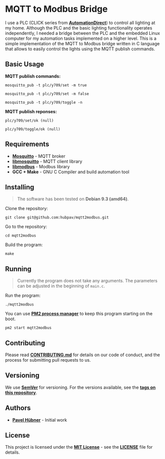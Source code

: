 # MQTT to Modbus Bridge

I use a PLC (CLICK series from [**AutomationDirect**](https://www.automationdirect.com/)) to control all lighting at my home. Although the PLC and the basic lighting functionality operates independently, I needed a bridge between the PLC and the embedded Linux computer for my automation tasks implemented on a higher level. This is a simple implementation of the MQTT to Modbus bridge written in C language that allows to easily control the lights using the MQTT publish commands.

## Basic Usage

**MQTT publish commands:**

    mosquitto_pub -t plc/y709/set -m true

    mosquitto_pub -t plc/y709/set -m false

    mosquitto_pub -t plc/y709/toggle -n

**MQTT publish reponses:**

    plc/y709/set/ok (null)

    plc/y709/toggle/ok (null)

## Requirements

* [**Mosquitto**](https://mosquitto.org/) - MQTT broker
* [**libmosquitto**](https://mosquitto.org/man/libmosquitto-3.html) - MQTT client library
* [**libmodbus**](http://libmodbus.org/) - Modbus library
* **GCC + Make** - GNU C Compiler and build automation tool

## Installing

> The software has been tested on **Debian 9.3 (amd64)**.

Clone the repository:

    git clone git@github.com:hubpav/mqtt2modbus.git

Go to the repository:

    cd mqtt2modbus

Build the program:

    make

## Running

> Currently the program does not take any arguments. The parameters can be adjusted in the beginning of `main.c`.

Run the program:

    ./mqtt2modbus

You can use [**PM2 process manager**](http://pm2.keymetrics.io/) to keep this program starting on the boot.

    pm2 start mqtt2modbus

## Contributing

Please read [**CONTRIBUTING.md**](CONTRIBUTING.md) for details on our code of conduct, and the process for submitting pull requests to us.

## Versioning

We use [**SemVer**](https://semver.org/) for versioning. For the versions available, see the [**tags on this repository**](https://github.com/hubpav/mqtt2modbus/tags).

## Authors

* [**Pavel Hübner**](https://github.com/hubpav) - Initial work

## License

This project is licensed under the [**MIT License**](https://opensource.org/licenses/MIT/) - see the [**LICENSE**](LICENSE) file for details.
